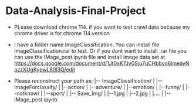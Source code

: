# Data-Analysis-Final-Project
- PLease download chrome 114. if you want to test crawl data because my chrome driver is for chrome 114.version
- I have a folder name ImageClassification. You can install file ImageClassification.rar to test. Or if you dont want to install .rar file you can use the IMage_post.ipynb file and install image data set at https://docs.google.com/document/d/1Jt0xK7Jy0Sju7uCHbbyq6lmeayNazzXUgKypwL80l3Q/edit

- Please reconstruct your path as:
|-- ImageClassification/
|    |-- ImageForclassify/
|          |--action/
|          |--adventure/
|          |--emotion/
|          |--funny/
|          |--notknow/
|          |--sport/ 
|    |-- Save_Img/
|          |--1.jpg
|          |--2.jpg
|          |….
|    |-- IMage_post.ipynb

